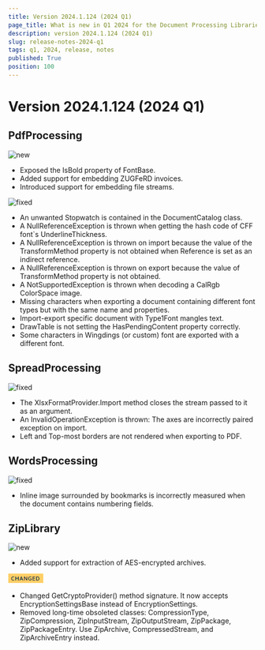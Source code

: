 ```yaml
---
title: Version 2024.1.124 (2024 Q1)
page_title: What is new in Q1 2024 for the Document Processing Libraries
description: version 2024.1.124 (2024 Q1)
slug: release-notes-2024-q1
tags: q1, 2024, release, notes
published: True
position: 100
---
```

# Version 2024.1.124 (2024 Q1)

## PdfProcessing

![new](../images/new.png)
* Exposed the IsBold property of FontBase.
* Added support for embedding ZUGFeRD invoices.
* Introduced support for embedding file streams.

![fixed](../images/fixed.png)
* An unwanted Stopwatch is contained in the DocumentCatalog class. 
* A NullReferenceException is thrown when getting the hash code of CFF font`s UnderlineThickness.  
* A NullReferenceException is thrown on import because the value of the TransformMethod property is not obtained when Reference is set as an indirect reference. 
* A NullReferenceException is thrown on export because the value of TransformMethod property is not obtained.  
* A NotSupportedException is thrown when decoding a CalRgb ColorSpace image. 
* Missing characters when exporting a document containing different font types but with the same name and properties. 
* Import-export specific document with Type1Font mangles text.  
* DrawTable is not setting the HasPendingContent property correctly.  
* Some characters in Wingdings (or custom) font are exported with a different font.  

## SpreadProcessing

![fixed](../images/fixed.png)
* The XlsxFormatProvider.Import method closes the stream passed to it as an argument.
* An InvalidOperationException is thrown: The axes are incorrectly paired exception on import.
* Left and Top-most borders are not rendered when exporting to PDF.

## WordsProcessing

![fixed](../images/fixed.png)
* Inline image surrounded by bookmarks is incorrectly measured when the document contains numbering fields.

## ZipLibrary

![new](../images/new.png)
* Added support for extraction of AES-encrypted archives.

![changed](../images/changed.png)
* Changed GetCryptoProvider() method signature. It now accepts EncryptionSettingsBase instead of EncryptionSettings. 
* Removed long-time obsoleted classes: CompressionType, ZipCompression, ZipInputStream, ZipOutputStream, ZipPackage, ZipPackageEntry. Use ZipArchive, CompressedStream, and ZipArchiveEntry instead. 
